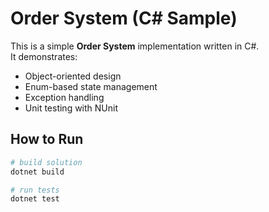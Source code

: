 # Order System (C# Sample)

This is a simple **Order System** implementation written in C#.  
It demonstrates:
- Object-oriented design
- Enum-based state management
- Exception handling
- Unit testing with NUnit

## How to Run

```bash
# build solution
dotnet build

# run tests
dotnet test
